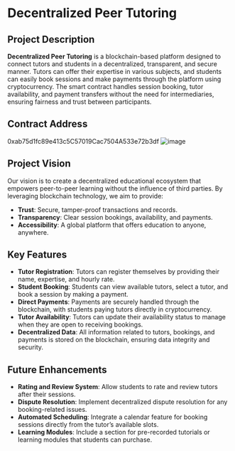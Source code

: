# Decentralized Peer Tutoring

## Project Description
**Decentralized Peer Tutoring** is a blockchain-based platform designed to connect tutors and students in a decentralized, transparent, and secure manner. Tutors can offer their expertise in various subjects, and students can easily book sessions and make payments through the platform using cryptocurrency. The smart contract handles session booking, tutor availability, and payment transfers without the need for intermediaries, ensuring fairness and trust between participants.

## Contract Address
0xab75d1fc89e413c5C57019Cac7504A533e72b3df
![image](https://github.com/user-attachments/assets/572e8904-2f4d-42b9-b8c8-7639366f9372)


## Project Vision
Our vision is to create a decentralized educational ecosystem that empowers peer-to-peer learning without the influence of third parties. By leveraging blockchain technology, we aim to provide:
- **Trust**: Secure, tamper-proof transactions and records.
- **Transparency**: Clear session bookings, availability, and payments.
- **Accessibility**: A global platform that offers education to anyone, anywhere.

## Key Features
- **Tutor Registration**: Tutors can register themselves by providing their name, expertise, and hourly rate.
- **Student Booking**: Students can view available tutors, select a tutor, and book a session by making a payment.
- **Direct Payments**: Payments are securely handled through the blockchain, with students paying tutors directly in cryptocurrency.
- **Tutor Availability**: Tutors can update their availability status to manage when they are open to receiving bookings.
- **Decentralized Data**: All information related to tutors, bookings, and payments is stored on the blockchain, ensuring data integrity and security.


## Future Enhancements
- **Rating and Review System**: Allow students to rate and review tutors after their sessions.
- **Dispute Resolution**: Implement decentralized dispute resolution for any booking-related issues.
- **Automated Scheduling**: Integrate a calendar feature for booking sessions directly from the tutor’s available slots.
- **Learning Modules**: Include a section for pre-recorded tutorials or learning modules that students can purchase.
